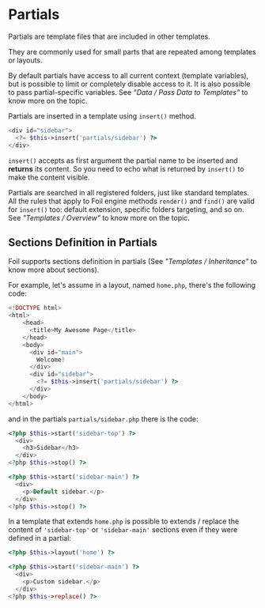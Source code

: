 <!--
currentMenu: "partials"
currentSection: "Templates"
title: "Partials"
-->

# Partials

Partials are template files that are included in other templates.

They are commonly used for small parts that are repeated among templates or layouts.

By default partials have access to all current context (template variables), but is possible to limit or completely
disable access to it. It is also possible to pass partial-specific variables.
See *"Data / Pass Data to Templates"* to know more on the topic.

Partials are inserted in a template using `insert()` method.

```php
<div id="sidebar">
  <?= $this->insert('partials/sidebar') ?>
</div>
```

`insert()` accepts as first argument the partial name to be inserted and **returns** its content.
So you need to echo what is returned by `insert()` to make the content visible.

Partials are searched in all registered folders, just like standard templates. All the rules that apply to Foil engine methods `render()` and `find()` are valid for `insert()` too: default extension, specific folders targeting, and so on.
See *"Templates / Overview"* to know more on the topic.

## Sections Definition in Partials

Foil supports sections definition in partials (See *"Templates / Inheritance"* to know more about sections).

For example, let's assume in a layout, named `home.php`, there's the following code:

```php
<!DOCTYPE html>
<html>
    <head>
      <title>My Awesome Page</title>
    </head>
    <body>
      <div id="main">
        Welcome!
      </div>
      <div id="sidebar">
        <?= $this->insert('partials/sidebar') ?>
      </div>
    </body>
</html>
```

and in the partials `partials/sidebar.php` there is the code:

```php
<?php $this->start('sidebar-top') ?>
  <div>
    <h3>Sidebar</h3>
  </div>
<?php $this->stop() ?>

<?php $this->start('sidebar-main') ?>
  <div>
    <p>Default sidebar.</p>
  </div>
<?php $this->stop() ?>
```

In a template that extends `home.php` is possible to extends / replace the content of `'sidebar-top'` or `'sidebar-main'`
sections even if they were defined in a partial:

```php
<?php $this->layout('home') ?>

<?php $this->start('sidebar-main') ?>
  <div>
    <p>Custom sidebar.</p>
  </div>
<?php $this->replace() ?>
```
